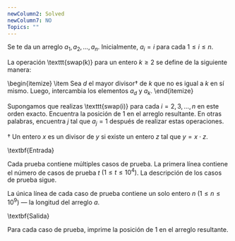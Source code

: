 ```yaml
---
newColumn2: Solved
newColumn7: NO
Topics: ""
---
```

Se te da un arreglo $a_1, a_2, \ldots, a_n$. Inicialmente, $a_i = i$ para cada $1 \leq i \leq n$.

La operación \texttt{swap(k)} para un entero $k \geq 2$ se define de la siguiente manera:

\begin{itemize}
    \item Sea $d$ el mayor divisor† de $k$ que no es igual a $k$ en sí mismo. Luego, intercambia los elementos $a_d$ y $a_k$.
\end{itemize}

Supongamos que realizas \texttt{swap(i)} para cada $i = 2,3,\ldots,n$ en este orden exacto. Encuentra la posición de 1 en el arreglo resultante. En otras palabras, encuentra $j$ tal que $a_j = 1$ después de realizar estas operaciones.

† Un entero $x$ es un divisor de $y$ si existe un entero $z$ tal que $y = x \cdot z$.

\textbf{Entrada}

Cada prueba contiene múltiples casos de prueba. La primera línea contiene el número de casos de prueba $t$ $(1 \leq t \leq 10^4)$. La descripción de los casos de prueba sigue.

La única línea de cada caso de prueba contiene un solo entero $n$ $(1 \leq n \leq 10^9)$ — la longitud del arreglo $a$.

\textbf{Salida}

Para cada caso de prueba, imprime la posición de 1 en el arreglo resultante.
